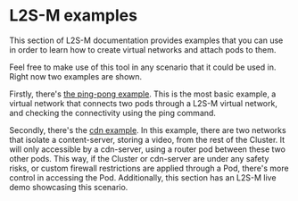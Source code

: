 <!---
 Copyright 2024  Universidad Carlos III de Madrid
 
 Licensed under the Apache License, Version 2.0 (the "License"); you may not
 use this file except in compliance with the License.  You may obtain a copy
 of the License at
 
   http://www.apache.org/licenses/LICENSE-2.0
 
 Unless required by applicable law or agreed to in writing, software
 distributed under the License is distributed on an "AS IS" BASIS, WITHOUT
 WARRANTIES OR CONDITIONS OF ANY KIND, either express or implied.  See the
 License for the specific language governing permissions and limitations under
 the License.
 
 SPDX-License-Identifier: Apache-2.0
-->

# L2S-M examples

This section of L2S-M documentation provides examples that you can use in order to learn how to create virtual networks and attach pods to them. 

Feel free to make use of this tool in any scenario that it could be used in. Right now two examples are shown.

Firstly, there's [the ping-pong example](./ping-pong/). This is the most basic example, a virtual network that connects two pods through a L2S-M virtual network, and checking the connectivity using the ping command.

Secondly, there's the [cdn example](./cdn). In this example, there are two networks that isolate a content-server, storing a video, from the rest of the Cluster. It will only accessible by a cdn-server, using a router pod between these two other pods. This way, if the Cluster or cdn-server are under any safety risks, or custom firewall restrictions are applied through a Pod, there's more control in accessing the Pod. Additionally, this section has an L2S-M live demo showcasing this scenario.
